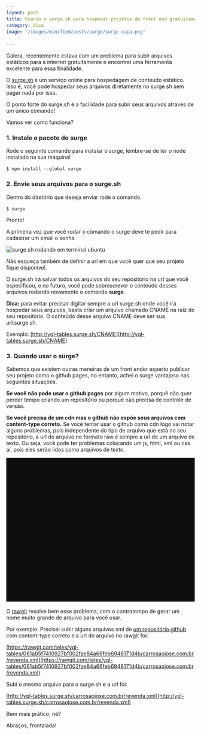 ```yaml
---
layout: post
title: Usando o surge.sh para hospedar projetos de front end gratuitamente.
category: dica
image: "/images/minified/posts/surge/surge-capa.png"

---
```

Galera, recentemente estava com um problema para subir arquivos estáticos para a internet gratuitamente e encontrei uma ferramenta excelente para essa finalidade.

O [surge.sh](http://surge.sh) é um serviço online para hospedagem de conteúdo estático. Isso é, você pode hospedar seus arquivos diretamente no surge.sh sem pagar nada por isso.

O ponto forte do surge.sh é a facilidade para subir seus arquivos através de um único comando!

Vamos ver como funciona?

### 1. Instale o pacote do surge

Rode o seguinte comando para instalar o surge, lembre-se de ter o node instalado na sua máquina!

    $ npm install --global surge

### 2. Envie seus arquivos para o surge.sh

Dentro do diretório que deseja enviar rode o comando.

    $ surge

Pronto!

A primeira vez que você rodar o comando o surge deve te pedir para cadastrar um email e senha.

![surge.sh rodando em terminal ubuntu](/images/minified/posts/surge/surge-terminal.png)

Não esqueça também de definir a url em que você quer que seu projeto fique disponível.

O surge.sh irá salvar todos os arquivos do seu repositório na url que você especificou, e no futuro, você pode sobrescrever o conteúdo desses arquivos rodando novamente o comando **surge**.

**Dica:** para evitar precisar digitar sempre a url surge.sh onde você irá hospedar seus arquivos, basta criar um arquivo chamado CNAME na raiz do seu repositório. O conteúdo desse arquivo CNAME deve ser sua url.surge.sh.

Exemplo: [http://yql-tables.surge.sh/CNAME](http://yql-tables.surge.sh/CNAME)

### 3. Quando usar o surge?

Sabemos que existem outras maneiras de um front ender esperto publicar seu projeto como o github pages, no entanto, achei o surge vantajoso nas seguintes situações.

**Se você não pode usar o github pages** por algum motivo, porquê não quer perder tempo criando um repositório ou porquê não precisa de controle de versão.

**Se você precisa de um cdn mas o github não expõe seus arquivos com content-type correto.** Se você tentar usar o github como cdn logo vai notar alguns problemas, pois independente do tipo de arquivo que está no seu repositório, a url do arquivo no formato raw é sempre a url de um arquivo de texto. Ou seja, você pode ter problemas colocando um js, html, xml ou css aí, pois eles serão lidos como arquivos de texto.

![](/uploads/captura-de-tela-2021-09-21-as-13-55-07.png)

O [rawgit](http://rawgit.com) resolve bem esse problema, com o contratempo de gerar um nome muito grande de arquivo para você usar.

Por exemplo: Precisei subir alguns arquivos xml de [um repositório github](http://github.com/teles/yql-tables) com content-type correto e a url do arquivo no rawgit foi:

[https://rawgit.com/teles/yql-tables/061ab5f7410927bf002fae84a66feb6948171d4b/carrosaojose.com.br/revenda.xml](https://rawgit.com/teles/yql-tables/061ab5f7410927bf002fae84a66feb6948171d4b/carrosaojose.com.br/revenda.xml)

Subí o mesmo arquivo para o surge.sh e a url foi:

[http://yql-tables.surge.sh/carrosaojose.com.br/revenda.xml](http://yql-tables.surge.sh/carrosaojose.com.br/revenda.xml)

Bem mais prático, né?

Abraços, frontaiada!